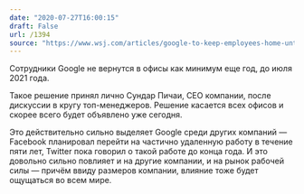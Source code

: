 ```yaml
---
date: "2020-07-27T16:00:15"
draft: False
url: /1394
source: "https://www.wsj.com/articles/google-to-keep-employees-home-until-summer-2021-amid-coronavirus-pandemic-11595854201?st=x2ontcdwo8eodwg&reflink=article_copyURL_share"
---
```


Сотрудники Google не вернутся в офисы как минимум еще год, до июля 2021 года.

Такое решение принял лично Сундар Пичаи, CEO компании, после дискуссии в кругу топ-менеджеров. Решение касается всех офисов и скорее всего будет объявлено уже сегодня.

Это действительно сильно выделяет Google среди других компаний — Facebook планировал перейти на частично удаленную работу в течение пяти лет, Twitter пока говорил о такой работе до конца года. И это довольно сильно повлияет и на другие компании, и на рынок рабочей силы — причём ввиду размеров компании, влияние тоже будет ощущаться во всем мире.

